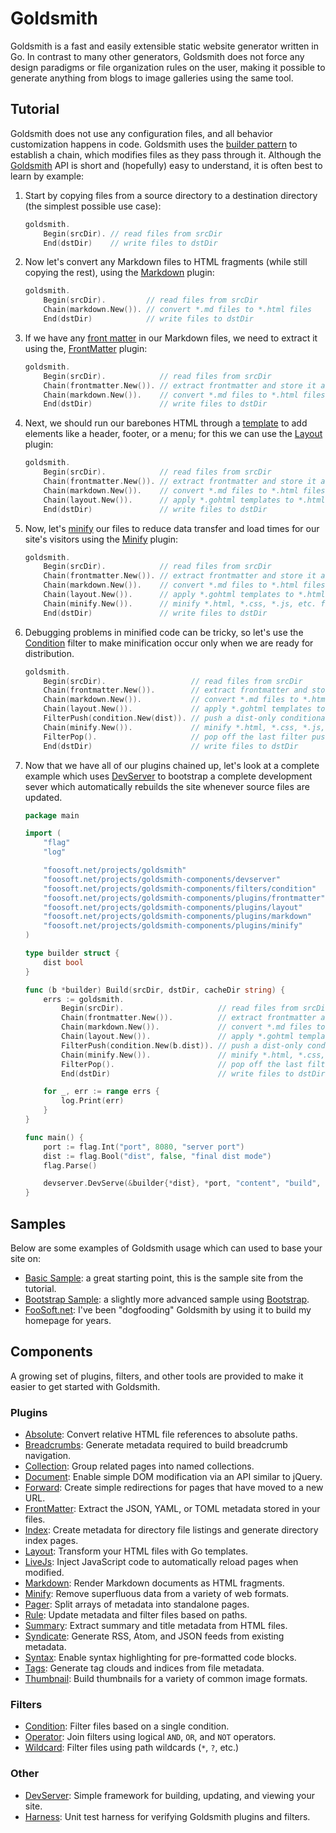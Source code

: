 # Goldsmith

Goldsmith is a fast and easily extensible static website generator written in Go. In contrast to many other generators,
Goldsmith does not force any design paradigms or file organization rules on the user, making it possible to generate
anything from blogs to image galleries using the same tool.

## Tutorial

Goldsmith does not use any configuration files, and all behavior customization happens in code. Goldsmith uses the
[builder pattern](https://en.wikipedia.org/wiki/Builder_pattern) to establish a chain, which modifies files as they pass
through it. Although the [Goldsmith](https://godoc.org/foosoft.net/projects/goldsmith) API is short and (hopefully) easy
to understand, it is often best to learn by example:

1.  Start by copying files from a source directory to a destination directory (the simplest possible use case):

    ```go
    goldsmith.
        Begin(srcDir). // read files from srcDir
        End(dstDir)    // write files to dstDir
    ```

2.  Now let's convert any Markdown files to HTML fragments (while still copying the rest), using the
    [Markdown](https://godoc.org/foosoft.net/projects/goldsmith-components/plugins/markdown) plugin:

    ```go
    goldsmith.
        Begin(srcDir).         // read files from srcDir
        Chain(markdown.New()). // convert *.md files to *.html files
        End(dstDir)            // write files to dstDir
    ```

3.  If we have any
    [front matter](https://raw.githubusercontent.com/FooSoft/goldsmith-samples/master/basic/content/index.md) in our
    Markdown files, we need to extract it using the,
    [FrontMatter](https://godoc.org/foosoft.net/projects/goldsmith-components/plugins/frontmatter) plugin:

    ```go
    goldsmith.
        Begin(srcDir).            // read files from srcDir
        Chain(frontmatter.New()). // extract frontmatter and store it as metadata
        Chain(markdown.New()).    // convert *.md files to *.html files
        End(dstDir)               // write files to dstDir
    ```

4.  Next, we should run our barebones HTML through a
    [template](https://raw.githubusercontent.com/FooSoft/goldsmith-samples/master/basic/content/layouts/basic.gohtml) to
    add elements like a header, footer, or a menu; for this we can use the
    [Layout](https://godoc.org/foosoft.net/projects/goldsmith-components/plugins/frontmatter) plugin:

    ```go
    goldsmith.
        Begin(srcDir).            // read files from srcDir
        Chain(frontmatter.New()). // extract frontmatter and store it as metadata
        Chain(markdown.New()).    // convert *.md files to *.html files
        Chain(layout.New()).      // apply *.gohtml templates to *.html files
        End(dstDir)               // write files to dstDir
    ```

5.  Now, let's [minify](https://en.wikipedia.org/wiki/Minification_(programming)) our files to reduce data transfer and
    load times for our site's visitors using the
    [Minify](https://godoc.org/foosoft.net/projects/goldsmith-components/plugins/minify) plugin:

    ```go
    goldsmith.
        Begin(srcDir).            // read files from srcDir
        Chain(frontmatter.New()). // extract frontmatter and store it as metadata
        Chain(markdown.New()).    // convert *.md files to *.html files
        Chain(layout.New()).      // apply *.gohtml templates to *.html files
        Chain(minify.New()).      // minify *.html, *.css, *.js, etc. files
        End(dstDir)               // write files to dstDir
    ```

6.  Debugging problems in minified code can be tricky, so let's use the
    [Condition](https://godoc.org/foosoft.net/projects/goldsmith-components/filters/condition) filter to make
    minification occur only when we are ready for distribution.

    ```go
    goldsmith.
        Begin(srcDir).                   // read files from srcDir
        Chain(frontmatter.New()).        // extract frontmatter and store it as metadata
        Chain(markdown.New()).           // convert *.md files to *.html files
        Chain(layout.New()).             // apply *.gohtml templates to *.html files
        FilterPush(condition.New(dist)). // push a dist-only conditional filter onto the stack
        Chain(minify.New()).             // minify *.html, *.css, *.js, etc. files
        FilterPop().                     // pop off the last filter pushed onto the stack
        End(dstDir)                      // write files to dstDir
    ```

7.  Now that we have all of our plugins chained up, let's look at a complete example which uses
    [DevServer](https://godoc.org/foosoft.net/projects/goldsmith-components/devserver) to bootstrap a complete
    development sever which automatically rebuilds the site whenever source files are updated.

    ```go
    package main

    import (
        "flag"
        "log"

        "foosoft.net/projects/goldsmith"
        "foosoft.net/projects/goldsmith-components/devserver"
        "foosoft.net/projects/goldsmith-components/filters/condition"
        "foosoft.net/projects/goldsmith-components/plugins/frontmatter"
        "foosoft.net/projects/goldsmith-components/plugins/layout"
        "foosoft.net/projects/goldsmith-components/plugins/markdown"
        "foosoft.net/projects/goldsmith-components/plugins/minify"
    )

    type builder struct {
        dist bool
    }

    func (b *builder) Build(srcDir, dstDir, cacheDir string) {
        errs := goldsmith.
            Begin(srcDir).                     // read files from srcDir
            Chain(frontmatter.New()).          // extract frontmatter and store it as metadata
            Chain(markdown.New()).             // convert *.md files to *.html files
            Chain(layout.New()).               // apply *.gohtml templates to *.html files
            FilterPush(condition.New(b.dist)). // push a dist-only conditional filter onto the stack
            Chain(minify.New()).               // minify *.html, *.css, *.js, etc. files
            FilterPop().                       // pop off the last filter pushed onto the stack
            End(dstDir)                        // write files to dstDir

        for _, err := range errs {
            log.Print(err)
        }
    }

    func main() {
        port := flag.Int("port", 8080, "server port")
        dist := flag.Bool("dist", false, "final dist mode")
        flag.Parse()

        devserver.DevServe(&builder{*dist}, *port, "content", "build", "cache")
    }
    ```

## Samples

Below are some examples of Goldsmith usage which can used to base your site on:

*   [Basic Sample](https://github.com/FooSoft/goldsmith-samples/tree/master/basic): a great starting point, this is the
    sample site from the tutorial.
*   [Bootstrap Sample](https://github.com/FooSoft/goldsmith-samples/tree/master/bootstrap): a slightly more advanced
    sample using [Bootstrap](https://getbootstrap.com/).
*   [FooSoft.net](https://foosoft.net/projects/goldsmith): I've been "dogfooding" Goldsmith by using it to build
    my homepage for years.

## Components

A growing set of plugins, filters, and other tools are provided to make it easier to get started with Goldsmith.

### Plugins

*   [Absolute](https://godoc.org/foosoft.net/projects/goldsmith-components/plugins/absolute): Convert relative HTML file
    references to absolute paths.
*   [Breadcrumbs](https://godoc.org/foosoft.net/projects/goldsmith-components/plugins/breadcrumbs): Generate metadata
    required to build breadcrumb navigation.
*   [Collection](https://godoc.org/foosoft.net/projects/goldsmith-components/plugins/collection): Group related pages
    into named collections.
*   [Document](https://godoc.org/foosoft.net/projects/goldsmith-components/plugins/document): Enable simple DOM
    modification via an API similar to jQuery.
*   [Forward](https://godoc.org/foosoft.net/projects/goldsmith-components/plugins/forward): Create simple redirections
    for pages that have moved to a new URL.
*   [FrontMatter](https://godoc.org/foosoft.net/projects/goldsmith-components/plugins/frontmatter): Extract the
    JSON, YAML, or TOML metadata stored in your files.
*   [Index](https://godoc.org/foosoft.net/projects/goldsmith-components/plugins/index): Create metadata for directory
    file listings and generate directory index pages.
*   [Layout](https://godoc.org/foosoft.net/projects/goldsmith-components/plugins/layout): Transform your HTML files with
    Go templates.
*   [LiveJs](https://godoc.org/foosoft.net/projects/goldsmith-components/plugins/livejs): Inject JavaScript code to
    automatically reload pages when modified.
*   [Markdown](https://godoc.org/foosoft.net/projects/goldsmith-components/plugins/markdown): Render Markdown documents
    as HTML fragments.
*   [Minify](https://godoc.org/foosoft.net/projects/goldsmith-components/plugins/minify): Remove superfluous data from a
    variety of web formats.
*   [Pager](https://godoc.org/foosoft.net/projects/goldsmith-components/plugins/pager): Split arrays of metadata into
    standalone pages.
*   [Rule](https://godoc.org/foosoft.net/projects/goldsmith-components/plugins/rule): Update metadata and filter files
    based on paths.
*   [Summary](https://godoc.org/foosoft.net/projects/goldsmith-components/plugins/summary): Extract summary and title
    metadata from HTML files.
*   [Syndicate](https://godoc.org/foosoft.net/projects/goldsmith-components/plugins/syndicate): Generate RSS, Atom, and
    JSON feeds from existing metadata.
*   [Syntax](https://godoc.org/foosoft.net/projects/goldsmith-components/plugins/syntax): Enable syntax highlighting for
    pre-formatted code blocks.
*   [Tags](https://godoc.org/foosoft.net/projects/goldsmith-components/plugins/tags): Generate tag clouds and indices
    from file metadata.
*   [Thumbnail](https://godoc.org/foosoft.net/projects/goldsmith-components/plugins/thumbnail): Build thumbnails for a
    variety of common image formats.

### Filters

*   [Condition](https://godoc.org/foosoft.net/projects/goldsmith-components/filters/condition): Filter files based on a
    single condition.
*   [Operator](https://godoc.org/foosoft.net/projects/goldsmith-components/filters/operator): Join filters using
    logical `AND`, `OR`, and `NOT` operators.
*   [Wildcard](https://godoc.org/foosoft.net/projects/goldsmith-components/filters/wildcard): Filter files using path
    wildcards (`*`, `?`, etc.)

### Other

*   [DevServer](https://godoc.org/foosoft.net/projects/goldsmith-components/devserver): Simple framework for building,
    updating, and viewing your site.
*   [Harness](https://godoc.org/foosoft.net/projects/goldsmith-components/harness): Unit test harness for verifying
    Goldsmith plugins and filters.
